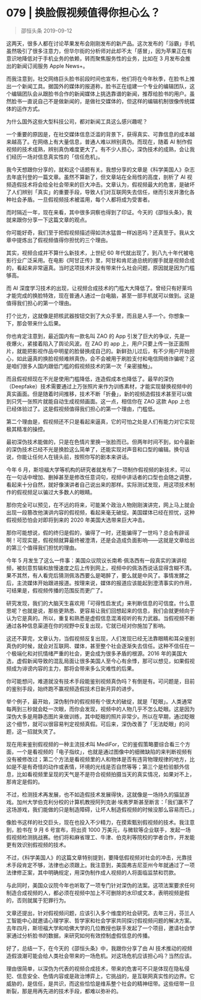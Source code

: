 # 079 | 换脸假视频值得你担心么？
> 邵恒头条
2019-09-12

这两天，很多人都在讨论苹果发布会刚刚发布的新产品。这次发布的「浴霸」手机虽然吸引了很多注意力，但华尔街的分析师对此却不太「感冒」，因为苹果正在有意识地降低对于手机业务的依赖，转而聚焦服务性的业务，比如在 3 月发布会推出的新闻订阅服务 Apple News+。

而我注意到，社交网络巨头脸书前段时间也宣布，他们将在今年秋季，在脸书上推出一个新闻工具。据国外的媒体的报道称，脸书正在组建一个专业的编辑团队，这个编辑团队会从跟脸书合作的新闻媒体上挑选靠谱的新闻，推荐给脸书的用户。虽然脸书一直说自己不是做新闻的，是做社交媒体的，但这样的编辑机制很像传统媒体的运作方式。

为什么国外这些大型科技公司，都对新闻工具这么感兴趣呢？

一个重要的原因是，在社交媒体信息泛滥的背景下，获得真实、可靠信息的成本越来越高了。在网络上有大量信息，普通人难以辨别真伪。而现在，随着 AI 制作假视频的技术成熟，辨别真伪难度更大了。有不少人担心，深伪技术的成熟，会让我们经历一场对信息真实性的「信任危机」。

我今天想跟你分享的，就和这个话题有关。我想分享的文章是《科学美国人》杂志去年底刊登的一篇文章。虽然不算新了，但文章站在全局性的高度，剖析了 AI 视频造假技术将会给全社会带来的巨大冲击。文章认为，假视频最大的危害，是破坏了人们辨别「真实」的重要手段，导致人们对互联网失去信任，继而引发并激化各种社会矛盾。一旦假视频技术被滥用，每个人都将成为受害者。

而时隔近一年，现在来看，其中很多洞察也得到了印证。今天的《邵恒头条》，我就来跟你分享一下这篇文章的观点。

你可能好奇，我们至于把假视频描述得如洪水猛兽一样凶恶吗？还真至于。我从文章中提炼出了假视频值得你担忧的三个理由。

其实，视频合成并不算什么新技术，上世纪 60 年代就出现了，到八九十年代被电影行业广泛采用。在电影《阿甘正传》里，阿甘和肯尼迪总统的握手就是视频合成的，看起来非常逼真。当时这项技术并没有带来什么社会问题，原因就是因为门槛够高。

而 AI 深度学习技术的出现，让视频合成技术的门槛大大降低了。曾经只有好莱坞才能完成的换脸特效，现在普通人通过一台电脑，甚至一部手机就可以做到。这是值得我们担心的第一个理由。

打个比方，这就像是把核武器按钮交到了大众手里，而且是人手一个。你想象一下，那会带来什么后果。

你也肯定注意到，最近国内有一款名叫 ZAO 的 App 引发了巨大的争议，先是一夜爆火，紧接着陷入了舆论风波。在 ZAO 的 app 上，用户只要上传一张正面照片，就能把影视作品中明星的脸替换成自己的。新鲜劲儿过后，有不少用户开始担心，如此逼真的换脸视频难辨真伪，会不会被用于刷脸支付和电信网络诈骗呢？这是咱们很多人国内跟低门槛的假视频技术的第一次「亲密接触」。

而且假视频现在不光是使用门槛降低，连造假成本也降低了。最早的深伪（Deepfake）技术需要通过上万张照片来作为训练素材，才能实现替换视频中的真实画面。但是随着时间推移，技术不断「折叠」，新的视频造假技术甚至可以做到只凭一张照片就能自动生成视频画面。这一点，相信你在 ZAO 这款 App 上也已经体验过了。这是假视频值得我们担心的第一个理由，门槛低。

第二个理由是，假视频还不只是看起来逼真，它的可怕之处是人们有能力对它实现极其精准的操控。

最初深伪技术能做的，只是在色情片里换一张脸而已。但两年时间不到，如今最新的深伪技术已经不光是换脸这么简单了，还能实现对声音和口型的编辑。换句话说，你能让任何人在镜头前，按照你写的剧本来讲话。

今年 6 月，斯坦福大学等机构的研究者就发布了一项制作假视频的新技术，可以在一句话中增加、删掉甚至是修改任意词句，视频中讲话者的口型也会随之调整，看起来十分自然，就好像演讲者自己说出来的那样。实际测试发现，用这项技术制作的假视频足以骗过大多数人的眼睛。

那你完全可以预见，在不远的将来，可能某个政治人物刚刚演讲完，网上马上就会出现一段篡改他演讲内容的假视频，看起来毫无破绽。美国媒体已经在担忧，这种假视频恐怕会对即将到来的 2020 年美国大选带来巨大冲击。

那你可能想说，假的终归是假的，骗得了一时，还能骗得了一世吗？总会有辟谣啊！可现实是，假视频就算最终被澄清，还是会造成负面影响——这就是文章给出的第三个值得我们担忧的理由。

今年 5 月发生了这么一件事：美国众议院议长南希·佩洛西有一段真实的演讲视频，被刻意剪辑和放慢速度之后上传到网上，视频中的佩洛西说话显得含糊不清。果不其然，有人看完后猜测佩洛西要么是喝醉了，要么就是中风了。事情发酵之后，主流媒体开始跟进报道。按理来说，媒体的报道应该能起到澄清事实的作用，可结果是，假视频传播的范围反而更广了。

研究发现，我们的大脑天生喜欢用「可得性启发式」来判断信息的可信度。什么意思呢？也就是说，那些更熟悉、更容易让我们回想起来的信息，我们会就更倾向于认为它是真的。所以，重复和熟悉是虚假信息混淆视听的有力武器。当假视频不断通过各种信息渠道在你的视野中反复出现，它就已经对你施加了影响。

这还不算完，文章认为，当假视频反复出现，人们发现已经无法靠眼睛和耳朵鉴别真伪的时候，就会对互联网、媒体，甚至整个社会逐渐失去信任。这种不信任在一个极端化和对抗情绪严重的社会，更会成为很多矛盾的根源。2016 年的美国大选，虚假新闻导致的混乱局面让很多美国人至今心有余悸，那可以想见，如果假视频成为诽谤内容的主力，那将会带来多么灾难性的后果。

你可能想问，难道就没有技术手段能鉴别视频真伪吗？有倒是有。可问题是，目前的鉴别手段，始终跑不赢视频造假技术日新月异的进步。

举个例子，最开始，深伪制作的假视频有个很大的破绽，就是「眨眼」。人类通常每两到三秒就会眨一次眼，而你会发现，视频中的人物几乎不怎么眨眼。这是因为深伪大多是用静态图片来做训练，其中眨眼的照片非常少。所以在早期，通过眨眼这个细节，就可以很容易判定视频真假。可后来，深伪改善了「无法眨眼」的问题，这一招就失灵了。

现在用来鉴别假视频的一种主流技术叫 MediFor，它的鉴假策略要综合看三个方面，一个是看视频的「电子指纹」，也就是通过图像中的细微缺陷的来判断视频有没有被修改过；第二个方法是看视频里的人和物体是否有违背物理规律的地方，比如是不是有奇怪的动作或表情，环境的光线是否自然等等；第三个是检验额外信息，比如看视频里呈现的天气是不是符合视频拍摄当天的真实情况，如果对不上，那肯定是假的。

不过，检测技术再发展，也不如造假技术发展得快，这就像是一场持久的猫鼠游戏。加州大学伯克利分校的计算机教授阿列克谢·埃弗罗斯甚至断言：「我们赢不了这场游戏，我们能做的只是制造障碍，让坏人制造假视频的时候没那么容易而已。」

像脸书这样的社交巨头，现在也投入不少精力，在摸索甄别假视频的技术。我注意到，脸书在 9 月 6 号宣布，将出资 1000 万美元，与微软等企业联手，发起一场假视频检测挑战赛。他们将和麻省理工、牛津、伯克利等院校的学者合作，开发能更有效识别假视频的技术。

不过，《科学美国人》的这篇文章特别提到，要降低假视频对社会的冲击，光靠技术手段肯定不够，法律也必须跟上。我注意到，美国弗吉尼亚州今年就通过了一项法律修正案，其中明确规定，用深伪制作成人视频的人将面临监禁和罚款。

与此同时，美国众议院今年也听取了一项专门针对深伪的法案。这项法案要求任何制造合成视频的人，都必须在视频中加上不可删除的水印或文本，表明视频是假的，否则就属于犯罪行为。

文章还提出，针对假视频问题，应该引入多个维度的社会研究。去年三月，芬兰人工智能中心就邀请心理学家、哲学家和社会学家共同探讨假视频问题的解决方案。去年四月，斯坦福大学和哈佛大学的几位教授也联手发起了一个项目，邀请社会学家通过分析脸书的数据，来研究如何有效控制虚假信息的传播。

好了，总结一下，在今天的《邵恒头条》中，我跟你分享了由 AI 技术推动的视频造假浪潮可能会给人类社会带来的一场危机。对这场危机应该担心吗？当然应该。

理由很简单，以深伪为代表的视频合成技术，带来的危害可不只是体现在隐私侵犯、信息安全、色情内容或是政治博弈上，它挑战的，是互联网真实性的边界。它威胁的，是信任，是共识，而这些恰恰是维系整个社会的精神纽带。这些纽带一旦断裂，那是用再先进的技术手段，都难以弥补的。

